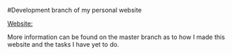 #Development branch of my personal website

[Website: ](https://www.huiminwu.github.io)

More information can be found on the master branch as to how I made this website and the tasks I have yet to do.
